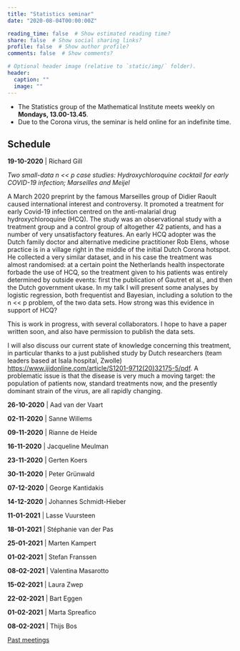 ```yaml
---
title: "Statistics seminar"
date: "2020-08-04T00:00:00Z"

reading_time: false  # Show estimated reading time?
share: false  # Show social sharing links?
profile: false  # Show author profile?
comments: false  # Show comments?

# Optional header image (relative to `static/img/` folder).
header:
  caption: ""
  image: ""
---
```


- The Statistics group of the Mathematical Institute meets weekly on **Mondays,
13.00-13.45**. 
- Due to the Corona virus, the seminar is held online for an
indefinite time.


## Schedule


**19-10-2020** | Richard Gill

*Two small-data n << p case studies: Hydroxychloroquine cocktail for early COVID-19 infection; Marseilles and Meijel*

A March 2020 preprint by the famous Marseilles group of Didier Raoult caused international interest and controversy. It promoted a treatment for early Covid-19 infection centred on the anti-malarial drug hydroxychloroquine (HCQ). The study was an observational study with a treatment group and a control group of altogether 42 patients, and has a number of very unsatisfactory features. An early HCQ adopter was the Dutch family doctor and alternative medicine practitioner Rob Elens, whose practice is in a village right in the middle of the initial Dutch Corona hotspot. He collected a very similar dataset, and in his case the treatment was almost randomised: at a certain point the Netherlands health inspectorate forbade the use of HCQ, so the treatment given to his patients was entirely determined by outside events: first the publication of Gautret et al., and then the Dutch government ukase. In my talk I will present some analyses by logistic regression, both frequentist and Bayesian, including a solution to the n << p problem, of the two data sets. How strong was this evidence in support of HCQ?

This is work in progress, with several collaborators. I hope to have a paper written soon, and also have permission to publish the data sets.

I will also discuss our current state of knowledge concerning this treatment, in particular thanks to a just published study by Dutch researchers (team leaders based at Isala hospital, Zwolle) <https://www.ijidonline.com/article/S1201-9712(20)32175-5/pdf>. A problematic issue is that the disease is very much a moving target: the population of patients now, standard treatments now, and the presently dominant strain of the virus, are all rapidly changing.


**26-10-2020** | Aad van der Vaart

**02-11-2020** | Sanne Willems

**09-11-2020** | Rianne de Heide

**16-11-2020** |  Jacqueline Meulman

**23-11-2020** |  Gerten Koers

**30-11-2020** | Peter Grünwald

**07-12-2020** |  George Kantidakis

**14-12-2020** |  Johannes Schmidt-Hieber

**11-01-2021** |  Lasse Vuursteen

**18-01-2021** |  Stéphanie van der Pas

**25-01-2021** |  Marten Kampert

**01-02-2021** |  Stefan Franssen

**08-02-2021** |  Valentina Masarotto

**15-02-2021** | Laura Zwep

**22-02-2021** |  Bart Eggen

**01-02-2021** |   Marta Spreafico

**08-02-2021** |  Thijs Bos

[Past meetings](/seminar-past)
